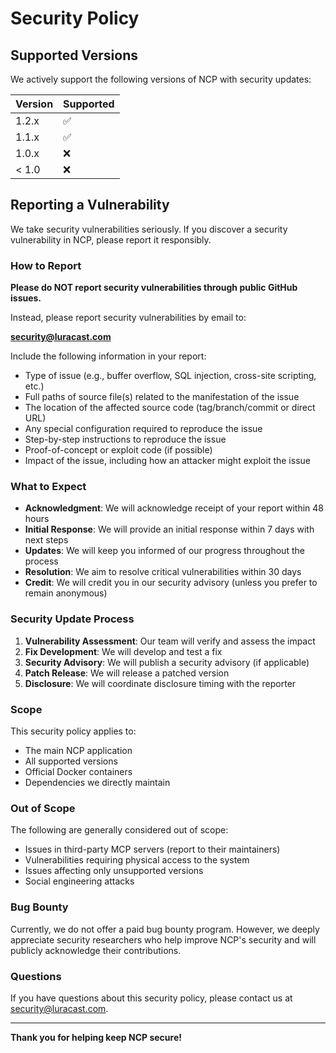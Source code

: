 # Security Policy

## Supported Versions

We actively support the following versions of NCP with security updates:

| Version | Supported          |
| ------- | ------------------ |
| 1.2.x   | :white_check_mark: |
| 1.1.x   | :white_check_mark: |
| 1.0.x   | :x:                |
| < 1.0   | :x:                |

## Reporting a Vulnerability

We take security vulnerabilities seriously. If you discover a security vulnerability in NCP, please report it responsibly.

### How to Report

**Please do NOT report security vulnerabilities through public GitHub issues.**

Instead, please report security vulnerabilities by email to:

**security@luracast.com**

Include the following information in your report:
- Type of issue (e.g., buffer overflow, SQL injection, cross-site scripting, etc.)
- Full paths of source file(s) related to the manifestation of the issue
- The location of the affected source code (tag/branch/commit or direct URL)
- Any special configuration required to reproduce the issue
- Step-by-step instructions to reproduce the issue
- Proof-of-concept or exploit code (if possible)
- Impact of the issue, including how an attacker might exploit the issue

### What to Expect

- **Acknowledgment**: We will acknowledge receipt of your report within 48 hours
- **Initial Response**: We will provide an initial response within 7 days with next steps
- **Updates**: We will keep you informed of our progress throughout the process
- **Resolution**: We aim to resolve critical vulnerabilities within 30 days
- **Credit**: We will credit you in our security advisory (unless you prefer to remain anonymous)

### Security Update Process

1. **Vulnerability Assessment**: Our team will verify and assess the impact
2. **Fix Development**: We will develop and test a fix
3. **Security Advisory**: We will publish a security advisory (if applicable)
4. **Patch Release**: We will release a patched version
5. **Disclosure**: We will coordinate disclosure timing with the reporter

### Scope

This security policy applies to:
- The main NCP application
- All supported versions
- Official Docker containers
- Dependencies we directly maintain

### Out of Scope

The following are generally considered out of scope:
- Issues in third-party MCP servers (report to their maintainers)
- Vulnerabilities requiring physical access to the system
- Issues affecting only unsupported versions
- Social engineering attacks

### Bug Bounty

Currently, we do not offer a paid bug bounty program. However, we deeply appreciate security researchers who help improve NCP's security and will publicly acknowledge their contributions.

### Questions

If you have questions about this security policy, please contact us at security@luracast.com.

---

**Thank you for helping keep NCP secure!**